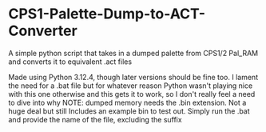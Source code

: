 # CPS1-Palette-Dump-to-ACT-Converter
A simple python script that takes in a dumped palette from CPS1/2 Pal_RAM and converts it to equivalent .act files

Made using Python 3.12.4, though later versions should be fine too. I lament the need for a .bat file but for whatever reason Python wasn't playing nice with this one otherwise and this gets it to work, so I don't really feel a need to dive into why
NOTE: dumped memory needs the .bin extension. Not a huge deal but still
Includes an example bin to test out. Simply run the .bat and provide the name of the file, excluding the suffix
